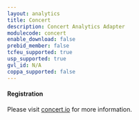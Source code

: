 ```yaml
---
layout: analytics
title: Concert
description: Concert Analytics Adapter
modulecode: concert
enable_download: false
prebid_member: false
tcfeu_supported: true
usp_supported: true
gvl_id: N/A
coppa_supported: false
---
```


#### Registration

Please visit [concert.io](https://concert.io/) for more information.
